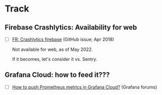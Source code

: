 # Track

## Firebase Crashlytics: Availability for web

- [ ] [FR: Crashlytics firebase](https://github.com/firebase/firebase-js-sdk/issues/710) (GitHub issue; Apr 2018)

   Not available for web, as of May 2022.

   If it becomes, let's consider it vs. Sentry.


## Grafana Cloud: how to feed it???

- [ ] [How to push Prometheus metrics in Grafana Cloud?](https://community.grafana.com/t/how-to-push-prometheus-metrics-in-grafana-cloud/47297/6) (Grafana forums)

